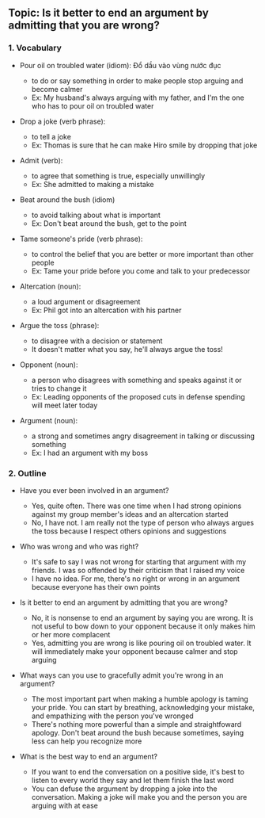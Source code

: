 ## Topic: Is it better to end an argument by admitting that you are wrong?

### 1. Vocabulary
- Pour oil on troubled water (idiom): Đổ dầu vào vùng nước đục
  + to do or say something in order to make people stop arguing and become calmer
  + Ex: My husband's always arguing with my father, and I'm the one who has to pour oil on troubled water

- Drop a joke (verb phrase): 
  + to tell a joke
  + Ex: Thomas is sure that he can make Hiro smile by dropping that joke

- Admit (verb):
  + to agree that something is true, especially unwillingly
  + Ex: She admitted to making a mistake

- Beat around the bush (idiom)
  + to avoid talking about what is important
  + Ex: Don't beat around the bush, get to the point

- Tame someone's pride (verb phrase):
  + to control the belief that you are better or more important than other people
  + Ex: Tame your pride before you come and talk to your predecessor

- Altercation (noun): 
  + a loud argument or disagreement
  + Ex: Phil got into an altercation with his partner

- Argue the toss (phrase):
  + to disagree with a decision or statement
  + It doesn't matter what you say, he'll always argue the toss!

- Opponent (noun):
  + a person who disagrees with something and speaks against it or tries to change it
  + Ex: Leading opponents of the proposed cuts in defense spending will meet later today

- Argument (noun):
  + a strong and sometimes angry disagreement in talking or discussing something
  + Ex: I had an argument with my boss

### 2. Outline
- Have you ever been involved in an argument?
  + Yes, quite often. There was one time when I had strong opinions against my group member's ideas and an altercation started
  + No, I have not. I am really not the type of person who always argues the toss because I respect others opinions and suggestions

- Who was wrong and who was right?
  + It's safe to say I was not wrong for starting that argument with my friends. I was so offended by their criticism that I raised my voice
  + I have no idea. For me, there's no right or wrong in an argument because everyone has their own points

- Is it better to end an argument by admitting that you are wrong?
  + No, it is nonsense to end an argument by saying you are wrong. It is not useful to bow down to your opponent because it only makes him or her more complacent
  + Yes, admitting you are wrong is like pouring oil on troubled water. It will immediately make your opponent because calmer and stop arguing

- What ways can you use to gracefully admit you're wrong in an argument?
  + The most important part when making a humble apology is taming your pride. You can start by breathing, acknowledging your mistake, and empathizing with the person you've wronged
  + There's nothing more powerful than a simple and straightfoward apology. Don't beat around the bush because sometimes, saying less can help you recognize more

- What is the best way to end an argument?
  + If you want to end the conversation on a positive side, it's best to listen to every world they say and let them finish the last word
  + You can defuse the argument by dropping a joke into the conversation. Making a joke will make you and the person you are arguing with at ease